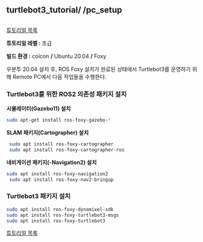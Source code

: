 ## turtlebot3_tutorial/ /pc_setup

##  

[튜토리얼 목록](../README.md) 

**튜토리얼 레벨 :**  초급

**빌드 환경 :**  colcon **/** Ubuntu 20.04 **/** Foxy



우분투 20.04 설치 후, ROS Foxy 설치가 완료된 상태에서 Turtlebot3를 운영하기 위해 Remote PC에서 다음 작업들을 수행한다. 

### Turtlebot3를 위한 ROS2 의존성 패키지 설치

**시뮬레이터(Gazebo11) 설치**

```bash
sudo apt-get install ros-foxy-gazebo-*
```



**SLAM 패키지(Cartographer) 설치**

```bash
 sudo apt install ros-foxy-cartographer
 sudo apt install ros-foxy-cartographer-ros
```



**네비게이션 패키지(-Navigation2) 설치**

```bash
sudo apt install ros-foxy-navigation2
 sudo apt install ros-foxy-nav2-bringup
```



### Turtlebot3 패키지 설치

```bash
sudo apt install ros-foxy-dynamixel-sdk
sudo apt install ros-foxy-turtlebot3-msgs
sudo apt install ros-foxy-turtlebot3
```














[튜토리얼 목록](../README.md) 







